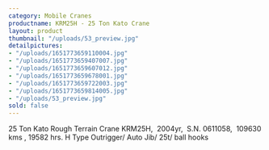 ```yaml
---
category: Mobile Cranes
productname: KRM25H - 25 Ton Kato Crane
layout: product
thumbnail: "/uploads/53_preview.jpg"
detailpictures:
- "/uploads/1651773659110004.jpg"
- "/uploads/1651773659407007.jpg"
- "/uploads/1651773659607012.jpg"
- "/uploads/1651773659678001.jpg"
- "/uploads/1651773659722003.jpg"
- "/uploads/1651773659814005.jpg"
- "/uploads/53_preview.jpg"
sold: false
---
```


25 Ton Kato Rough Terrain Crane
KRM25H,  2004yr,  S.N. 0611058,  109630 kms , 19582 hrs.
H Type Outrigger/ Auto Jib/ 25t/ ball hooks


